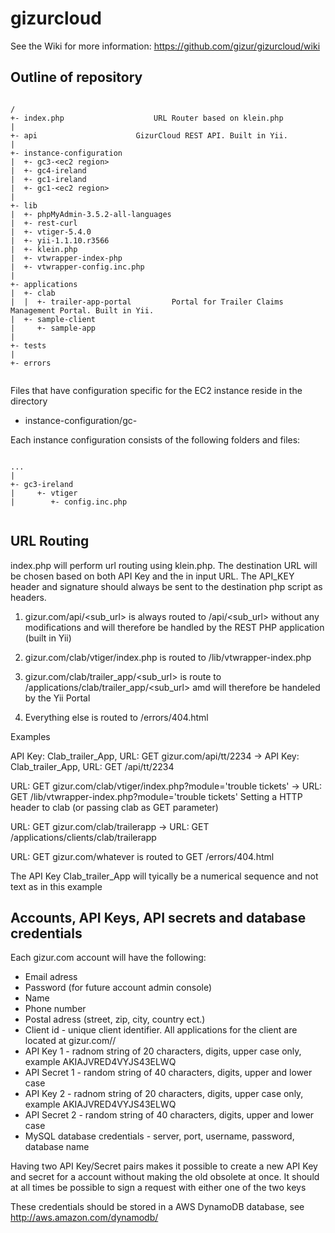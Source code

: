 gizurcloud
==========

See the Wiki for more information: https://github.com/gizur/gizurcloud/wiki


Outline of repository
---------------------


``` text

/
+- index.php					URL Router based on klein.php
|
+- api						GizurCloud REST API. Built in Yii.
| 
+- instance-configuration
|  +- gc3-<ec2 region>
|  +- gc4-ireland
|  +- gc1-ireland
|  +- gc1-<ec2 region>
|
+- lib
|  +- phpMyAdmin-3.5.2-all-languages
|  +- rest-curl
|  +- vtiger-5.4.0
|  +- yii-1.1.10.r3566
|  +- klein.php
|  +- vtwrapper-index-php
|  +- vtwrapper-config.inc.php
|
+- applications 
|  +- clab
|  |  +- trailer-app-portal			Portal for Trailer Claims Management Portal. Built in Yii.
|  +- sample-client
|     +- sample-app
|
+- tests
|
+- errors


```

Files that have configuration specific for the EC2 instance reside in the directory 

* instance-configuration/gc<gizur cloud number>-<ec2 region>


Each instance configuration consists of the following folders and files:


``` text

...
|
+- gc3-ireland
|     +- vtiger
|        +- config.inc.php


```



URL Routing
-----------

index.php will perform url routing using klein.php. The destination URL will be chosen based on both API Key and the in input URL. The API_KEY header and signature should always be sent to the destination php script as headers.

1. gizur.com/api/<sub_url> is always routed to /api/<sub_url> without any modifications and will therefore be handled by the REST PHP application (built in Yii)

2. gizur.com/clab/vtiger/index.php<parmas> is routed to /lib/vtwrapper-index.php<params> 

3. gizur.com/clab/trailer_app/<sub_url> is route to /applications/clab/trailer_app/<sub_url> amd will therefore be handeled by the Yii Portal

4. Everything else is routed to /errors/404.html


Examples

API Key: Clab_trailer_App, URL: GET gizur.com/api/tt/2234
-> API Key: Clab_trailer_App, URL: GET /api/tt/2234

URL: GET gizur.com/clab/vtiger/index.php?module='trouble tickets'
-> URL: GET /lib/vtwrapper-index.php?module='trouble tickets' Setting a HTTP header to clab (or passing clab as GET parameter)

URL: GET gizur.com/clab/trailerapp
-> URL: GET /applications/clients/clab/trailerapp

URL: GET gizur.com/whatever is routed to GET /errors/404.html

The API Key Clab_trailer_App will tyically be a numerical sequence and not text as in this example


Accounts, API Keys, API secrets and database credentials
----------------------------------------------

Each gizur.com account will have the following:

* Email adress
* Password (for future account admin console)
* Name
* Phone number
* Postal adress (street, zip, city, country ect.)
* Client id - unique client identifier. All applications for the client are located at gizur.com/<clientid>/<application id>
* API Key 1 - radnom string of 20 characters, digits, upper case only, example AKIAJVRED4VYJS43ELWQ
* API Secret 1  - random string of 40 characters, digits, upper and lower case
* API Key 2 - radnom string of 20 characters, digits, upper case only, example AKIAJVRED4VYJS43ELWQ
* API Secret 2  - random string of 40 characters, digits, upper and lower case
* MySQL database credentials - server, port, username, password, database name

Having two API Key/Secret pairs makes it possible to create a new API Key and secret for a account without making the old obsolete at once. It should at all times be possible to sign a request with either one of the two keys

These credentials should be stored in a AWS DynamoDB database, see http://aws.amazon.com/dynamodb/

